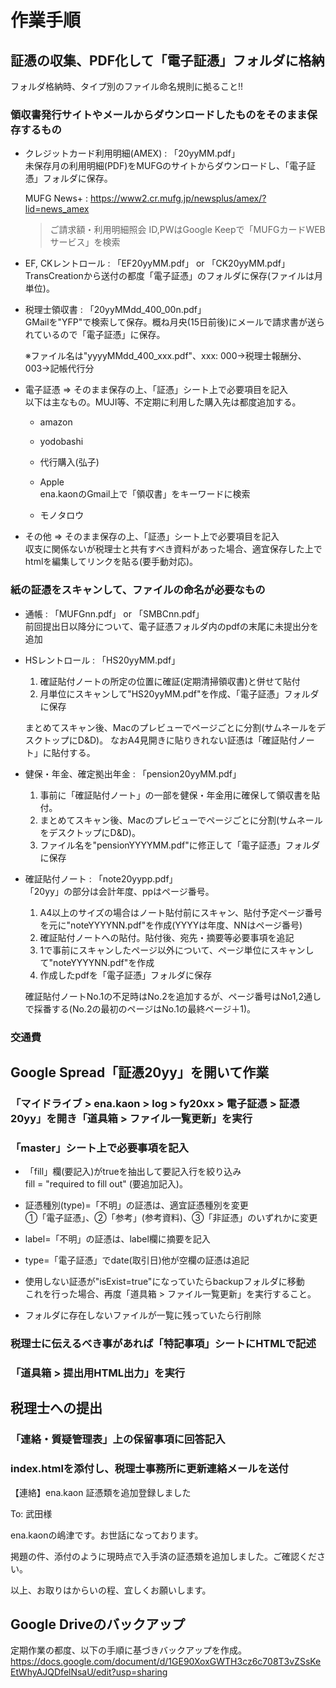 # <a name="74b2f24ee98e">作業手順</a>

## 証憑の収集、PDF化して「電子証憑」フォルダに格納
フォルダ格納時、タイプ別のファイル命名規則に拠ること!!
### 領収書発行サイトやメールからダウンロードしたものをそのまま保存するもの

- クレジットカード利用明細(AMEX) : 「20yyMM.pdf」<br>
	未保存月の利用明細(PDF)をMUFGのサイトからダウンロードし、「電子証憑」フォルダに保存。
	
	MUFG News+ : <a href="https://www2.cr.mufg.jp/newsplus/amex/?lid=news_amex">https://www2.cr.mufg.jp/newsplus/amex/?lid=news_amex</a>
	> ご請求額・利用明細照会
	ID,PWはGoogle Keepで「MUFGカードWEBサービス」を検索
- EF, CKレントロール : 「EF20yyMM.pdf」 or 「CK20yyMM.pdf」<br>
	TransCreationから送付の都度「電子証憑」のフォルダに保存(ファイルは月単位)。
- 税理士領収書 : 「20yyMMdd_400_00n.pdf」<br>
	GMailを"YFP"で検索して保存。概ね月央(15日前後)にメールで請求書が送られているので「電子証憑」に保存。
	
	※ファイル名は"yyyyMMdd_400_xxx.pdf"、xxx: 000->税理士報酬分、003->記帳代行分
- 電子証憑 ⇒ そのまま保存の上、「証憑」シート上で必要項目を記入<br>
	以下は主なもの。MUJI等、不定期に利用した購入先は都度追加する。
	- amazon
		
	- yodobashi
		
	- 代行購入(弘子)
		
	- Apple<br>
		ena.kaonのGmail上で「領収書」をキーワードに検索
	- モノタロウ
		
- その他 ⇒ そのまま保存の上、「証憑」シート上で必要項目を記入<br>
	収支に関係ないが税理士と共有すべき資料があった場合、適宜保存した上でhtmlを編集してリンクを貼る(要手動対応)。
### 紙の証憑をスキャンして、ファイルの命名が必要なもの

- 通帳 : 「MUFGnn.pdf」 or 「SMBCnn.pdf」<br>
	前回提出日以降分について、電子証憑フォルダ内のpdfの末尾に未提出分を追加
- HSレントロール : 「HS20yyMM.pdf」<br>
	1. 確証貼付ノートの所定の位置に確証(定期清掃領収書)と併せて貼付
	2. 月単位にスキャンして"HS20yyMM.pdf"を作成、「電子証憑」フォルダに保存
	
	まとめてスキャン後、Macのプレビューでページごとに分割(サムネールをデスクトップにD&D)。
	なおA4見開きに貼りきれない証憑は「確証貼付ノート」に貼付する。
- 健保・年金、確定拠出年金 : 「pension20yyMM.pdf」<br>
	1. 事前に「確証貼付ノート」の一部を健保・年金用に確保して領収書を貼付。
	1. まとめてスキャン後、Macのプレビューでページごとに分割(サムネールをデスクトップにD&D)。
	1. ファイル名を"pensionYYYYMM.pdf"に修正して「電子証憑」フォルダに保存
- 確証貼付ノート : 「note20yypp.pdf」<br>
	「20yy」の部分は会計年度、ppはページ番号。
	
	1. A4以上のサイズの場合はノート貼付前にスキャン、貼付予定ページ番号を元に"noteYYYYNN.pdf"を作成(YYYYは年度、NNはページ番号)
	2. 確証貼付ノートへの貼付。貼付後、宛先・摘要等必要事項を追記
	3. 1で事前にスキャンしたページ以外について、ページ単位にスキャンして"noteYYYYNN.pdf"を作成
	4. 作成したpdfを「電子証憑」フォルダに保存
	
	確証貼付ノートNo.1の不足時はNo.2を追加するが、ページ番号はNo1,2通しで採番する(No.2の最初のページはNo.1の最終ページ＋1)。
### 交通費

## Google Spread「証憑20yy」を開いて作業

### 「マイドライブ > ena.kaon > log > fy20xx > 電子証憑 > 証憑20yy」を開き「道具箱 > ファイル一覧更新」を実行

### 「master」シート上で必要事項を記入

- 「fill」欄(要記入)がtrueを抽出して要記入行を絞り込み<br>
	fill = "required to fill out" (要追加記入)。
- 証憑種別(type)=「不明」の証憑は、適宜証憑種別を変更<br>
	①「電子証憑」、②「参考」(参考資料)、③「非証憑」のいずれかに変更
- label=「不明」の証憑は、label欄に摘要を記入
	
- type=「電子証憑」でdate(取引日)他が空欄の証憑は追記
	
- 使用しない証憑が"isExist=true"になっていたらbackupフォルダに移動<br>
	これを行った場合、再度「道具箱 > ファイル一覧更新」を実行すること。
- フォルダに存在しないファイルが一覧に残っていたら行削除
	
### 税理士に伝えるべき事があれば「特記事項」シートにHTMLで記述

### 「道具箱 > 提出用HTML出力」を実行

## 税理士への提出

### 「連絡・質疑管理表」上の保留事項に回答記入

### index.htmlを添付し、税理士事務所に更新連絡メールを送付
【連絡】ena.kaon 証憑類を追加登録しました

To: 武田様

ena.kaonの嶋津です。お世話になっております。

掲題の件、添付のように現時点で入手済の証憑類を追加しました。ご確認ください。

以上、お取りはからいの程、宜しくお願いします。
## Google Driveのバックアップ
定期作業の都度、以下の手順に基づきバックアップを作成。
<a href="https://docs.google.com/document/d/1GE90XoxGWTH3cz6c708T3vZSsKeEtWhyAJQDfelNsaU/edit?usp=sharing)に基づきバックアップを作成。">https://docs.google.com/document/d/1GE90XoxGWTH3cz6c708T3vZSsKeEtWhyAJQDfelNsaU/edit?usp=sharing</a>
